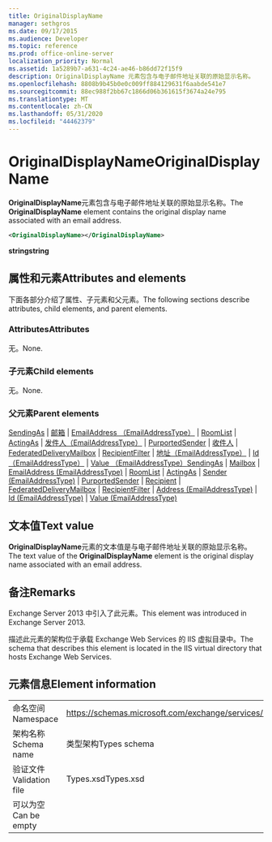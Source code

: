 ```yaml
---
title: OriginalDisplayName
manager: sethgros
ms.date: 09/17/2015
ms.audience: Developer
ms.topic: reference
ms.prod: office-online-server
localization_priority: Normal
ms.assetid: 1a5289b7-a631-4c24-ae46-b86dd72f15f9
description: OriginalDisplayName 元素包含与电子邮件地址关联的原始显示名称。
ms.openlocfilehash: 8808b9b45b0e0c009ff884129631f6aabde541e7
ms.sourcegitcommit: 88ec988f2bb67c1866d06b361615f3674a24e795
ms.translationtype: MT
ms.contentlocale: zh-CN
ms.lasthandoff: 05/31/2020
ms.locfileid: "44462379"
---
```

# <a name="originaldisplayname"></a><span data-ttu-id="92965-103">OriginalDisplayName</span><span class="sxs-lookup"><span data-stu-id="92965-103">OriginalDisplayName</span></span>

<span data-ttu-id="92965-104">**OriginalDisplayName**元素包含与电子邮件地址关联的原始显示名称。</span><span class="sxs-lookup"><span data-stu-id="92965-104">The **OriginalDisplayName** element contains the original display name associated with an email address.</span></span> 
  
```XML
<OriginalDisplayName></OriginalDisplayName>
```

 <span data-ttu-id="92965-105">**string**</span><span class="sxs-lookup"><span data-stu-id="92965-105">**string**</span></span>
## <a name="attributes-and-elements"></a><span data-ttu-id="92965-106">属性和元素</span><span class="sxs-lookup"><span data-stu-id="92965-106">Attributes and elements</span></span>

<span data-ttu-id="92965-107">下面各部分介绍了属性、子元素和父元素。</span><span class="sxs-lookup"><span data-stu-id="92965-107">The following sections describe attributes, child elements, and parent elements.</span></span>
  
### <a name="attributes"></a><span data-ttu-id="92965-108">Attributes</span><span class="sxs-lookup"><span data-stu-id="92965-108">Attributes</span></span>

<span data-ttu-id="92965-109">无。</span><span class="sxs-lookup"><span data-stu-id="92965-109">None.</span></span>
  
### <a name="child-elements"></a><span data-ttu-id="92965-110">子元素</span><span class="sxs-lookup"><span data-stu-id="92965-110">Child elements</span></span>

<span data-ttu-id="92965-111">无。</span><span class="sxs-lookup"><span data-stu-id="92965-111">None.</span></span>
  
### <a name="parent-elements"></a><span data-ttu-id="92965-112">父元素</span><span class="sxs-lookup"><span data-stu-id="92965-112">Parent elements</span></span>

<span data-ttu-id="92965-113">[SendingAs](sendingas.md)  | [邮箱](mailbox.md)  | [EmailAddress （EmailAddressType）](emailaddress-emailaddresstype.md)  | [RoomList](roomlist.md)  | [ActingAs](actingas.md)  | [发件人（EmailAddressType）](sender-emailaddresstype.md)  | [PurportedSender](purportedsender.md)  | [收件人](recipient.md)  | [FederatedDeliveryMailbox](federateddeliverymailbox.md)  | [RecipientFilter](recipientfilter.md)  | [地址（EmailAddressType）](address-emailaddresstype.md)  | [Id （EmailAddressType）](id-emailaddresstype.md)  | [Value （EmailAddressType）](value-emailaddresstype.md)</span><span class="sxs-lookup"><span data-stu-id="92965-113">[SendingAs](sendingas.md) | [Mailbox](mailbox.md) | [EmailAddress (EmailAddressType)](emailaddress-emailaddresstype.md) | [RoomList](roomlist.md) | [ActingAs](actingas.md) | [Sender (EmailAddressType)](sender-emailaddresstype.md) | [PurportedSender](purportedsender.md) | [Recipient](recipient.md) | [FederatedDeliveryMailbox](federateddeliverymailbox.md) | [RecipientFilter](recipientfilter.md) | [Address (EmailAddressType)](address-emailaddresstype.md) | [Id (EmailAddressType)](id-emailaddresstype.md) | [Value (EmailAddressType)](value-emailaddresstype.md)</span></span>
  
## <a name="text-value"></a><span data-ttu-id="92965-114">文本值</span><span class="sxs-lookup"><span data-stu-id="92965-114">Text value</span></span>

<span data-ttu-id="92965-115">**OriginalDisplayName**元素的文本值是与电子邮件地址关联的原始显示名称。</span><span class="sxs-lookup"><span data-stu-id="92965-115">The text value of the **OriginalDisplayName** element is the original display name associated with an email address.</span></span> 
  
## <a name="remarks"></a><span data-ttu-id="92965-116">备注</span><span class="sxs-lookup"><span data-stu-id="92965-116">Remarks</span></span>

<span data-ttu-id="92965-117">Exchange Server 2013 中引入了此元素。</span><span class="sxs-lookup"><span data-stu-id="92965-117">This element was introduced in Exchange Server 2013.</span></span>
  
<span data-ttu-id="92965-118">描述此元素的架构位于承载 Exchange Web Services 的 IIS 虚拟目录中。</span><span class="sxs-lookup"><span data-stu-id="92965-118">The schema that describes this element is located in the IIS virtual directory that hosts Exchange Web Services.</span></span>
  
## <a name="element-information"></a><span data-ttu-id="92965-119">元素信息</span><span class="sxs-lookup"><span data-stu-id="92965-119">Element information</span></span>

|||
|:-----|:-----|
|<span data-ttu-id="92965-120">命名空间</span><span class="sxs-lookup"><span data-stu-id="92965-120">Namespace</span></span>  <br/> |https://schemas.microsoft.com/exchange/services/2006/types  <br/> |
|<span data-ttu-id="92965-121">架构名称</span><span class="sxs-lookup"><span data-stu-id="92965-121">Schema name</span></span>  <br/> |<span data-ttu-id="92965-122">类型架构</span><span class="sxs-lookup"><span data-stu-id="92965-122">Types schema</span></span>  <br/> |
|<span data-ttu-id="92965-123">验证文件</span><span class="sxs-lookup"><span data-stu-id="92965-123">Validation file</span></span>  <br/> |<span data-ttu-id="92965-124">Types.xsd</span><span class="sxs-lookup"><span data-stu-id="92965-124">Types.xsd</span></span>  <br/> |
|<span data-ttu-id="92965-125">可以为空</span><span class="sxs-lookup"><span data-stu-id="92965-125">Can be empty</span></span>  <br/> ||
   

